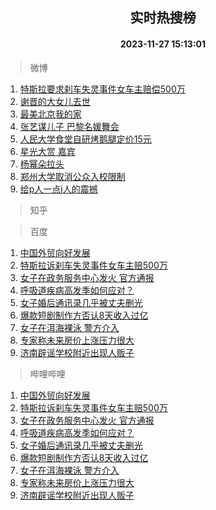 <div align="center"><h2>实时热搜榜</h2><h4>2023-11-27 15:13:01</h4></div>

> 微博  

1. [特斯拉要求刹车失灵事件女车主赔偿500万](https://s.weibo.com/weibo?q=%23%E7%89%B9%E6%96%AF%E6%8B%89%E8%A6%81%E6%B1%82%E5%88%B9%E8%BD%A6%E5%A4%B1%E7%81%B5%E4%BA%8B%E4%BB%B6%E5%A5%B3%E8%BD%A6%E4%B8%BB%E8%B5%94%E5%81%BF500%E4%B8%87%23&t=31&band_rank=1&Refer=top)<br />
2. [谢晋的大女儿去世](https://s.weibo.com/weibo?q=%23%E8%B0%A2%E6%99%8B%E7%9A%84%E5%A4%A7%E5%A5%B3%E5%84%BF%E5%8E%BB%E4%B8%96%23&t=31&band_rank=2&Refer=top)<br />
3. [最美北京我的家](https://s.weibo.com/weibo?q=%23%E6%9C%80%E7%BE%8E%E5%8C%97%E4%BA%AC%E6%88%91%E7%9A%84%E5%AE%B6%23&t=31&band_rank=3&Refer=top)<br />
4. [张艺谋儿子 巴黎名媛舞会](https://s.weibo.com/weibo?q=%E5%BC%A0%E8%89%BA%E8%B0%8B%E5%84%BF%E5%AD%90%20%E5%B7%B4%E9%BB%8E%E5%90%8D%E5%AA%9B%E8%88%9E%E4%BC%9A&t=31&band_rank=4&Refer=top)<br />
5. [人民大学食堂自研烤鹅腿定价15元](https://s.weibo.com/weibo?q=%23%E4%BA%BA%E6%B0%91%E5%A4%A7%E5%AD%A6%E9%A3%9F%E5%A0%82%E8%87%AA%E7%A0%94%E7%83%A4%E9%B9%85%E8%85%BF%E5%AE%9A%E4%BB%B715%E5%85%83%23&t=31&band_rank=5&Refer=top)<br />
6. [星光大赏 嘉宾](https://s.weibo.com/weibo?q=%E6%98%9F%E5%85%89%E5%A4%A7%E8%B5%8F%20%E5%98%89%E5%AE%BE&t=31&band_rank=6&Refer=top)<br />
7. [杨幂朵拉头](https://s.weibo.com/weibo?q=%23%E6%9D%A8%E5%B9%82%E6%9C%B5%E6%8B%89%E5%A4%B4%23&t=31&band_rank=7&Refer=top)<br />
8. [郑州大学取消公众入校限制](https://s.weibo.com/weibo?q=%23%E9%83%91%E5%B7%9E%E5%A4%A7%E5%AD%A6%E5%8F%96%E6%B6%88%E5%85%AC%E4%BC%97%E5%85%A5%E6%A0%A1%E9%99%90%E5%88%B6%23&t=31&band_rank=8&Refer=top)<br />
9. [给p人一点j人的震撼](https://s.weibo.com/weibo?q=%E7%BB%99p%E4%BA%BA%E4%B8%80%E7%82%B9j%E4%BA%BA%E7%9A%84%E9%9C%87%E6%92%BC&t=31&band_rank=9&Refer=top)<br />

> 知乎  


> 百度  

1. [中国外贸向好发展](https://www.baidu.com/s?wd=%E4%B8%AD%E5%9B%BD%E5%A4%96%E8%B4%B8%E5%90%91%E5%A5%BD%E5%8F%91%E5%B1%95&sa=fyb_news&rsv_dl=fyb_news)<br />
2. [特斯拉诉刹车失灵事件女车主赔500万](https://www.baidu.com/s?wd=%E7%89%B9%E6%96%AF%E6%8B%89%E8%AF%89%E5%88%B9%E8%BD%A6%E5%A4%B1%E7%81%B5%E4%BA%8B%E4%BB%B6%E5%A5%B3%E8%BD%A6%E4%B8%BB%E8%B5%94500%E4%B8%87&sa=fyb_news&rsv_dl=fyb_news)<br />
3. [女子在政务服务中心发火 官方通报](https://www.baidu.com/s?wd=%E5%A5%B3%E5%AD%90%E5%9C%A8%E6%94%BF%E5%8A%A1%E6%9C%8D%E5%8A%A1%E4%B8%AD%E5%BF%83%E5%8F%91%E7%81%AB+%E5%AE%98%E6%96%B9%E9%80%9A%E6%8A%A5&sa=fyb_news&rsv_dl=fyb_news)<br />
4. [呼吸道疾病高发季如何应对？](https://www.baidu.com/s?wd=%E5%91%BC%E5%90%B8%E9%81%93%E7%96%BE%E7%97%85%E9%AB%98%E5%8F%91%E5%AD%A3%E5%A6%82%E4%BD%95%E5%BA%94%E5%AF%B9%EF%BC%9F&sa=fyb_news&rsv_dl=fyb_news)<br />
5. [女子婚后通讯录几乎被丈夫删光](https://www.baidu.com/s?wd=%E5%A5%B3%E5%AD%90%E5%A9%9A%E5%90%8E%E9%80%9A%E8%AE%AF%E5%BD%95%E5%87%A0%E4%B9%8E%E8%A2%AB%E4%B8%88%E5%A4%AB%E5%88%A0%E5%85%89&sa=fyb_news&rsv_dl=fyb_news)<br />
6. [爆款短剧制作方否认8天收入过亿](https://www.baidu.com/s?wd=%E7%88%86%E6%AC%BE%E7%9F%AD%E5%89%A7%E5%88%B6%E4%BD%9C%E6%96%B9%E5%90%A6%E8%AE%A48%E5%A4%A9%E6%94%B6%E5%85%A5%E8%BF%87%E4%BA%BF&sa=fyb_news&rsv_dl=fyb_news)<br />
7. [女子在洱海裸泳 警方介入](https://www.baidu.com/s?wd=%E5%A5%B3%E5%AD%90%E5%9C%A8%E6%B4%B1%E6%B5%B7%E8%A3%B8%E6%B3%B3+%E8%AD%A6%E6%96%B9%E4%BB%8B%E5%85%A5&sa=fyb_news&rsv_dl=fyb_news)<br />
8. [专家称未来房价上涨压力很大](https://www.baidu.com/s?wd=%E4%B8%93%E5%AE%B6%E7%A7%B0%E6%9C%AA%E6%9D%A5%E6%88%BF%E4%BB%B7%E4%B8%8A%E6%B6%A8%E5%8E%8B%E5%8A%9B%E5%BE%88%E5%A4%A7&sa=fyb_news&rsv_dl=fyb_news)<br />
9. [济南辟谣学校附近出现人贩子](https://www.baidu.com/s?wd=%E6%B5%8E%E5%8D%97%E8%BE%9F%E8%B0%A3%E5%AD%A6%E6%A0%A1%E9%99%84%E8%BF%91%E5%87%BA%E7%8E%B0%E4%BA%BA%E8%B4%A9%E5%AD%90&sa=fyb_news&rsv_dl=fyb_news)<br />

> 哔哩哔哩  

1. [中国外贸向好发展](https://www.baidu.com/s?wd=%E4%B8%AD%E5%9B%BD%E5%A4%96%E8%B4%B8%E5%90%91%E5%A5%BD%E5%8F%91%E5%B1%95&sa=fyb_news&rsv_dl=fyb_news)<br />
2. [特斯拉诉刹车失灵事件女车主赔500万](https://www.baidu.com/s?wd=%E7%89%B9%E6%96%AF%E6%8B%89%E8%AF%89%E5%88%B9%E8%BD%A6%E5%A4%B1%E7%81%B5%E4%BA%8B%E4%BB%B6%E5%A5%B3%E8%BD%A6%E4%B8%BB%E8%B5%94500%E4%B8%87&sa=fyb_news&rsv_dl=fyb_news)<br />
3. [女子在政务服务中心发火 官方通报](https://www.baidu.com/s?wd=%E5%A5%B3%E5%AD%90%E5%9C%A8%E6%94%BF%E5%8A%A1%E6%9C%8D%E5%8A%A1%E4%B8%AD%E5%BF%83%E5%8F%91%E7%81%AB+%E5%AE%98%E6%96%B9%E9%80%9A%E6%8A%A5&sa=fyb_news&rsv_dl=fyb_news)<br />
4. [呼吸道疾病高发季如何应对？](https://www.baidu.com/s?wd=%E5%91%BC%E5%90%B8%E9%81%93%E7%96%BE%E7%97%85%E9%AB%98%E5%8F%91%E5%AD%A3%E5%A6%82%E4%BD%95%E5%BA%94%E5%AF%B9%EF%BC%9F&sa=fyb_news&rsv_dl=fyb_news)<br />
5. [女子婚后通讯录几乎被丈夫删光](https://www.baidu.com/s?wd=%E5%A5%B3%E5%AD%90%E5%A9%9A%E5%90%8E%E9%80%9A%E8%AE%AF%E5%BD%95%E5%87%A0%E4%B9%8E%E8%A2%AB%E4%B8%88%E5%A4%AB%E5%88%A0%E5%85%89&sa=fyb_news&rsv_dl=fyb_news)<br />
6. [爆款短剧制作方否认8天收入过亿](https://www.baidu.com/s?wd=%E7%88%86%E6%AC%BE%E7%9F%AD%E5%89%A7%E5%88%B6%E4%BD%9C%E6%96%B9%E5%90%A6%E8%AE%A48%E5%A4%A9%E6%94%B6%E5%85%A5%E8%BF%87%E4%BA%BF&sa=fyb_news&rsv_dl=fyb_news)<br />
7. [女子在洱海裸泳 警方介入](https://www.baidu.com/s?wd=%E5%A5%B3%E5%AD%90%E5%9C%A8%E6%B4%B1%E6%B5%B7%E8%A3%B8%E6%B3%B3+%E8%AD%A6%E6%96%B9%E4%BB%8B%E5%85%A5&sa=fyb_news&rsv_dl=fyb_news)<br />
8. [专家称未来房价上涨压力很大](https://www.baidu.com/s?wd=%E4%B8%93%E5%AE%B6%E7%A7%B0%E6%9C%AA%E6%9D%A5%E6%88%BF%E4%BB%B7%E4%B8%8A%E6%B6%A8%E5%8E%8B%E5%8A%9B%E5%BE%88%E5%A4%A7&sa=fyb_news&rsv_dl=fyb_news)<br />
9. [济南辟谣学校附近出现人贩子](https://www.baidu.com/s?wd=%E6%B5%8E%E5%8D%97%E8%BE%9F%E8%B0%A3%E5%AD%A6%E6%A0%A1%E9%99%84%E8%BF%91%E5%87%BA%E7%8E%B0%E4%BA%BA%E8%B4%A9%E5%AD%90&sa=fyb_news&rsv_dl=fyb_news)<br />
